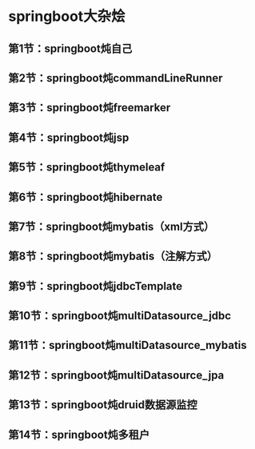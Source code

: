 # springboot大杂烩
## 第1节：springboot炖自己
## 第2节：springboot炖commandLineRunner
## 第3节：springboot炖freemarker
## 第4节：springboot炖jsp
## 第5节：springboot炖thymeleaf
## 第6节：springboot炖hibernate
## 第7节：springboot炖mybatis（xml方式）
## 第8节：springboot炖mybatis（注解方式）
## 第9节：springboot炖jdbcTemplate
## 第10节：springboot炖multiDatasource_jdbc
## 第11节：springboot炖multiDatasource_mybatis
## 第12节：springboot炖multiDatasource_jpa
## 第13节：springboot炖druid数据源监控
## 第14节：springboot炖多租户
